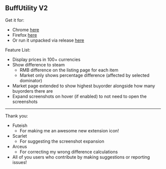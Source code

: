 ## BuffUtility V2

Get it for:
* Chrome [here](https://chrome.google.com/webstore/detail/buff-utility/gfjnmalnjjmjahaddeaamlkeliginpaf)
* Firefox [here](https://addons.mozilla.org/en-US/firefox/addon/buff-utility/)
* Or run it unpacked via release [here](https://github.com/PenguiniVogel/BuffUtility/releases/latest)

Feature List:
* Display prices in 100+ currencies
* Show difference to steam
    * RMB difference on the listing page for each item
    * Market only shows percentage difference (affected by selected dominator)
* Market page extended to show highest buyorder alongside how many buyorders there are
* Expand screenshots on hover (if enabled) to not need to open the screenshots

---

Thank you:
* Futeish
    * For making me an awesome new extension icon!
* Scarlet
    * For suggesting the screenshot expansion
* Arceus
    * For correcting my wrong difference calculations
* All of you users who contribute by making suggestions or reporting issues!
